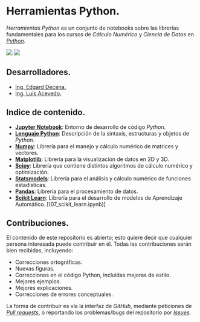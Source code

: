 # Herramientas Python.

*Herramientas Python* es un conjunto de notebooks sobre las librerías fundamentales para los cursos de *Cálculo Numérico* y *Ciencia de Datos* en [*Python*](https://www.python.org).

<img src="https://img.shields.io/badge/License-MIT-green" /> <img src="https://img.shields.io/badge/Python-3.5-blue" />

## Desarrolladores.

* [Ing. Edgard Decena.](mailto:edecena@gmail.com)
* [Ing. Luís Acevedo.](mailto:laar19@protonmail.com)

## Indice de contenido.

* [**Jupyter Notebook**](00_jupyter_notebook.ipynb): Entorno de desarrollo de código *Python*.
* [**Lenguaje Python**](01_lenguaje_python.ipynb): Descripción de la sintaxis, estructuras y objetos de *Python*.
* [**Numpy**](02_numpy.ipynb): Librería para el manejo y cálculo numérico de matrices y vectores.
* [**Matplotlib**](03_matplotlib.ipynb): Librería para la visualización de datos en 2D y 3D.
* [**Scipy**](04_scipy.ipynb): Librería que contiene distintos algoritmos de cálculo numérico y optimización.
* [**Statsmodels**](05_statsmodels.ipynb): Librería para el análisis y cálculo numérico de funciones estadísticas.
* [**Pandas**](06_pandas.ipynb): Librería para el procesamiento de datos.
* [**Scikit Learn**](07_scikit_learn.ipynb): Librería para el desarrollo de modelos de Aprendizaje Automático. [(07_scikit_learn.ipynb)]

## Contribuciones.

El contenido de este repositorio es abierto; esto quiere decir que cualquier persona interesada puede contribuir en él. Todas las contribuciones serán bien recibidas, incluyendo:

* Correcciones ortográficas.
* Nuevas figuras.
* Correcciones en el código Python, incluídas mejoras de estilo.
* Mejores ejemplos.
* Mejores explicaciones. 
* Correcciones de errores conceptuales.

La forma de contribuir es vía la interfaz de *GitHub*, mediante peticiones de [*Pull requests*](https://github.com/ejdecena/herramientas_python/pulls), o reportando los problemas/bugs del repositorio por [*Issues*](https://github.com/ejdecena/herramientas_python/issues).